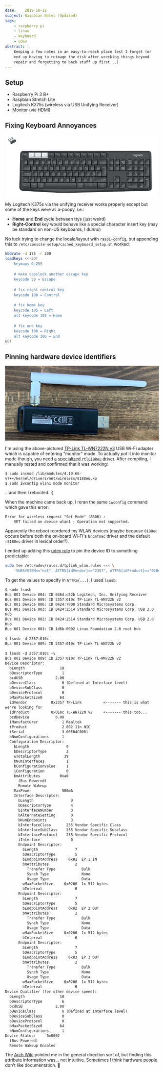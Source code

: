 ```yaml
---
date:    2019-10-12
subject: Raspbian Notes (Updated)
tags:
    - raspberry pi
    - linux
    - keyboard
    - udev
abstract: |
    Keeping a few notes in an easy-to-reach place lest I forget (or
    end up having to reimage the disk after wrecking things beyond
    repair and forgetting to back stuff up first...)
---
```


## Setup

- Raspberry Pi 3 B+
- Raspbian Stretch Lite
- Logitech K375s (wireless via USB Unifying Receiver)
- Monitor (via HDMI)


## Fixing Keyboard Annoyances

![keyboard and receiver](/public/writing/attachments/k375s.png)

My Logitech K375s via the unifying receiver works properly except but
some of the keys were all a-poopy, i.e.:

- **Home** and **End** cycle between ttys (just weird)
- **Right-Control** key would behave like a special character insert
key (may be standard on non-US keyboards, I dunno)

No luck trying to change the locale/layout with `raspi-config`, but
appending this to `/etc/console-setup/cached_keyboard_setup.sh`
worked:

```bash
kbdrate -d 175 -r 200
loadkeys <<-EOT
	keymaps 0-255

	# make capslock another escape key
	keycode 50 = Escape

	# fix right control key
	keycode 100 = Control

	# fix home key
	keycode 105 = Left
	alt keycode 105 = Home

	# fix end key
	keycode 106 = Right
	alt keycode 106 = End
EOT
```


## Pinning hardware device identifiers

![TP-Link TL-WN7222N](/public/writing/attachments/tplink-TL-WN722N.jpg)

I'm using the above-pictured [TP-Link TL-WN7222N v3](
https://www.tp-link.com/us/home-networking/usb-adapter/tl-wn722n/) USB
Wi-Fi adapter which is capable of entering "monitor" mode.  To
actually _put_ it into monitor mode though, you need [a specialized `rtl8188eu` driver](
https://github.com/aircrack-ng/rtl8188eus).  After compiling,
I manually tested and confirmed that it was working:

    $ sudo insmod /lib/modules/4.19.66-v7++/kernel/drivers/net/wireless/8188eu.ko
    $ sudo iwconfig wlan1 mode monitor

...and then I rebooted. :)

When the machine came back up, I reran the same `iwconfig` command
which gave this error:

    Error for wireless request "Set Mode" (8B06) :
        SET failed on device wlan1 ; Operation not supported.

Apparently the reboot reordered my WLAN devices (maybe because
`8188eu` occurs before both the on-board Wi-Fi's `brcmfmac` driver and
the default `r8188eu` driver in lexical order?).

I ended up adding this [udev rule](https://linux.die.net/man/7/udev)
to pin the device ID to something predictable:

```bash
sudo tee /etc/udev/rules.d/tplink_wlan.rules <<< \
    'SUBSYSTEM=="net", ATTRS{idVendor}=="2357", ATTRS{idProduct}=="010c", NAME="tplink"'
```

To get the values to specify in `ATTRS{...}`, I used `lsusb`:

    $ sudo lsusb
    Bus 001 Device 004: ID 046d:c52b Logitech, Inc. Unifying Receiver
    Bus 001 Device 009: ID 2357:010c TP-Link TL-WN722N v2
    Bus 001 Device 006: ID 0424:7800 Standard Microsystems Corp.
    Bus 001 Device 003: ID 0424:2514 Standard Microsystems Corp. USB 2.0 Hub
    Bus 001 Device 002: ID 0424:2514 Standard Microsystems Corp. USB 2.0 Hub
    Bus 001 Device 001: ID 1d6b:0002 Linux Foundation 2.0 root hub

    $ lsusb -d 2357:010c
    Bus 001 Device 009: ID 2357:010c TP-Link TL-WN722N v2

    $ lsusb -d 2357:010c -v
    Bus 001 Device 009: ID 2357:010c TP-Link TL-WN722N v2
    Device Descriptor:
      bLength                18
      bDescriptorType         1
      bcdUSB               2.00
      bDeviceClass            0 (Defined at Interface level)
      bDeviceSubClass         0
      bDeviceProtocol         0
      bMaxPacketSize0        64
      idVendor           0x2357 TP-Link          <------- this is what we're looking for
      idProduct          0x010c TL-WN722N v2     <------- this too...
      bcdDevice            0.00
      iManufacturer           1 Realtek
      iProduct                2 802.11n NIC
      iSerial                 3 00E04C0001
      bNumConfigurations      1
      Configuration Descriptor:
        bLength                 9
        bDescriptorType         2
        wTotalLength           39
        bNumInterfaces          1
        bConfigurationValue     1
        iConfiguration          0
        bmAttributes         0xa0
          (Bus Powered)
          Remote Wakeup
        MaxPower              500mA
        Interface Descriptor:
          bLength                 9
          bDescriptorType         4
          bInterfaceNumber        0
          bAlternateSetting       0
          bNumEndpoints           3
          bInterfaceClass       255 Vendor Specific Class
          bInterfaceSubClass    255 Vendor Specific Subclass
          bInterfaceProtocol    255 Vendor Specific Protocol
          iInterface              0
          Endpoint Descriptor:
            bLength                 7
            bDescriptorType         5
            bEndpointAddress     0x81  EP 1 IN
            bmAttributes            2
              Transfer Type            Bulk
              Synch Type               None
              Usage Type               Data
            wMaxPacketSize     0x0200  1x 512 bytes
            bInterval               0
          Endpoint Descriptor:
            bLength                 7
            bDescriptorType         5
            bEndpointAddress     0x02  EP 2 OUT
            bmAttributes            2
              Transfer Type            Bulk
              Synch Type               None
              Usage Type               Data
            wMaxPacketSize     0x0200  1x 512 bytes
            bInterval               0
          Endpoint Descriptor:
            bLength                 7
            bDescriptorType         5
            bEndpointAddress     0x03  EP 3 OUT
            bmAttributes            2
              Transfer Type            Bulk
              Synch Type               None
              Usage Type               Data
            wMaxPacketSize     0x0200  1x 512 bytes
            bInterval               0
    Device Qualifier (for other device speed):
      bLength                10
      bDescriptorType         6
      bcdUSB               2.00
      bDeviceClass            0 (Defined at Interface level)
      bDeviceSubClass         0
      bDeviceProtocol         0
      bMaxPacketSize0        64
      bNumConfigurations      1
    Device Status:     0x0002
      (Bus Powered)
      Remote Wakeup Enabled

The [Arch Wiki](
https://wiki.archlinux.org/index.php/Udev#Setting_static_device_names)
pointed me in the general direction sort of, but finding this
attribute information was... not intuitive.  Sometimes I think
hardware people don't like documentation. 🤕
